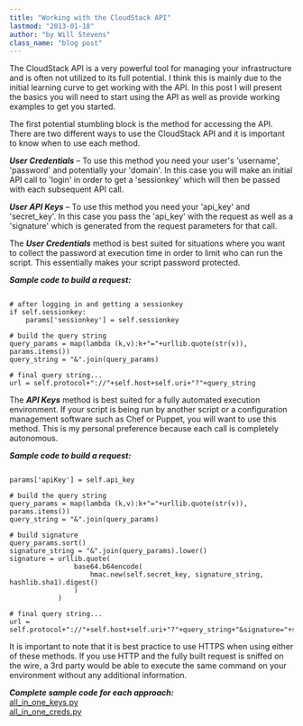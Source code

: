 ```yaml
---
title: "Working with the CloudStack API"
lastmod: "2013-01-18"
author: "by Will Stevens"
class_name: "blog post"
---
```


<p>The CloudStack API is a very powerful tool for managing your infrastructure and is often not utilized to its full potential.  I think this is mainly due to the initial learning curve to get working with the API.  In this post I will present the basics you will need to start using the API as well as provide working examples to get you started.</p>

<p>The first potential stumbling block is the method for accessing the API.  There are two different ways to use the CloudStack API and it is important to know when to use each method.</p>

<div class="tabbed-text">
<p><strong><em>User Credentials</em></strong> – To use this method you need your user's 'username', 'password' and potentially your 'domain'.  In this case you will make an initial API call to 'login' in order to get a 'sessionkey' which will then be passed with each subsequent API call.</p>
<p><strong><em>User API Keys</em></strong> – To use this method you need your 'api_key' and 'secret_key'.  In this case you pass the 'api_key' with the request as well as a 'signature' which is generated from the request parameters for that call.</p>
</div>

<p>The <strong><em>User Credentials</em></strong> method is best suited for situations where you want to collect the password at execution time in order to limit who can run the script.  This essentially makes your script password protected.</p>

<p><strong><em>Sample code to build a request:</em></strong></p>

<pre><code>
# after logging in and getting a sessionkey
if self.sessionkey:
    params['sessionkey'] = self.sessionkey

# build the query string
query_params = map(lambda (k,v):k+"="+urllib.quote(str(v)), params.items())
query_string = "&".join(query_params)

# final query string...
url = self.protocol+"://"+self.host+self.uri+"?"+query_string
</code></pre>

<p>The <strong><em>API Keys</em></strong> method is best suited for a fully automated execution environment.  If your script is being run by another script or a configuration management software such as Chef or Puppet, you will want to use this method.  This is my personal preference because each call is completely autonomous.</p>
<p><strong><em>Sample code to build a request:</em></strong></p>

<pre><code>
params['apiKey'] = self.api_key

# build the query string
query_params = map(lambda (k,v):k+"="+urllib.quote(str(v)), params.items())
query_string = "&".join(query_params)

# build signature
query_params.sort()
signature_string = "&".join(query_params).lower()
signature = urllib.quote(
                base64.b64encode(
                    hmac.new(self.secret_key, signature_string, hashlib.sha1).digest()
                )
            )

# final query string...
url = self.protocol+"://"+self.host+self.uri+"?"+query_string+"&signature="+signature
</code></pre>

<p>It is important to note that it is best practice to use HTTPS when using either of these methods.  If you use HTTP and the fully built request is sniffed on the wire, a 3rd party would be able to execute the same command on your environment without any additional information.</p>

<p><strong><em>Complete sample code for each approach:</em></strong><br> <a href="/images/blog/txt/all_in_one_keys.py_.txt">all_in_one_keys.py</a><br> <a href="/images/blog/txt/all_in_one_creds.py_.txt">all_in_one_creds.py</a></p>